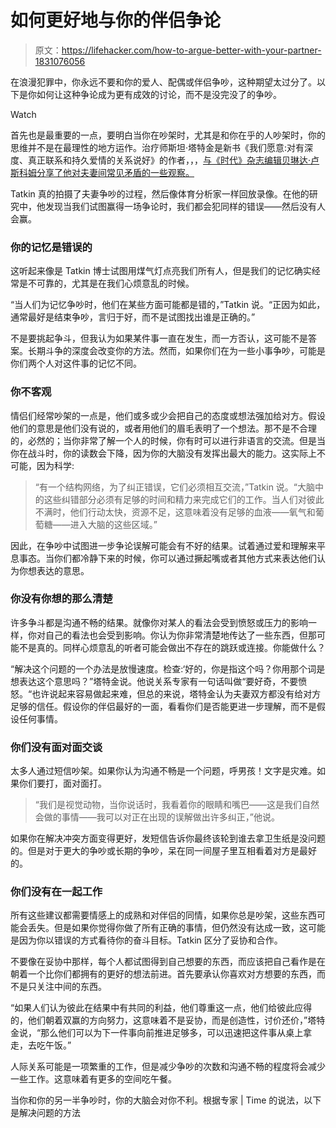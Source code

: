 # 如何更好地与你的伴侣争论

> 原文：<https://lifehacker.com/how-to-argue-better-with-your-partner-1831076056>

在浪漫犯罪中，你永远不要和你的爱人、配偶或伴侣争吵，这种期望太过分了。以下是你如何让这种争论成为更有成效的讨论，而不是没完没了的争吵。

Watch

首先也是最重要的一点，要明白当你在吵架时，尤其是和你在乎的人吵架时，你的思维并不是在最理性的地方运作。治疗师斯坦·塔特金是新书《我们愿意:对有深度、真正联系和持久爱情的关系说好》的作者，，，[与《时代》杂志编辑贝琳达·卢斯科姆分享了他对夫妻间常见矛盾的一些观察。](http://time.com/5469804/couples-researcher-spouse-signficant-other-fight-argument/)

Tatkin 真的拍摄了夫妻争吵的过程，然后像体育分析家一样回放录像。在他的研究中，他发现当我们试图赢得一场争论时，我们都会犯同样的错误——然后没有人会赢。

### 你的记忆是错误的

这听起来像是 Tatkin 博士试图用煤气灯点亮我们所有人，但是我们的记忆确实经常是不可靠的，尤其是在我们心烦意乱的时候。

“当人们为记忆争吵时，他们在某些方面可能都是错的，”Tatkin 说。“正因为如此，通常最好是结束争吵，言归于好，而不是试图找出谁是正确的。”

不是要挑起争斗，但我认为如果某件事一直在发生，而一方否认，这可能不是答案。长期斗争的深度会改变你的方法。然而，如果你们在为一些小事争吵，可能是你们两个人对这件事的记忆不同。

### 你不客观

情侣们经常吵架的一点是，他们或多或少会把自己的态度或想法强加给对方。假设他们的意思是他们没有说的，或者用他们的眉毛表明了一个想法。那不是不合理的，必然的；当你非常了解一个人的时候，你有时可以进行非语言的交流。但是当你在战斗时，你的读数会下降，因为你的大脑没有发挥出最大的能力。这实际上不可能，因为科学:

> “有一个结构网络，为了纠正错误，它们必须相互交流，”Tatkin 说。“大脑中的这些纠错部分必须有足够的时间和精力来完成它们的工作。当人们对彼此不满时，他们行动太快，资源不足，这意味着没有足够的血液——氧气和葡萄糖——进入大脑的这些区域。”

因此，在争吵中试图进一步争论误解可能会有不好的结果。试着通过爱和理解来平息事态。当你们都冷静下来的时候，你可以通过撅起嘴或者其他方式来表达他们认为你想表达的意思。

### 你没有你想的那么清楚

许多争斗都是沟通不畅的结果。就像你对某人的看法会受到愤怒或压力的影响一样，你对自己的看法也会受到影响。你认为你非常清楚地传达了一些东西，但那可能不是真的。同样心烦意乱的听者可能会做出不存在的跳跃或连接。你能做什么？

“解决这个问题的一个办法是放慢速度。检查:‘好的，你是指这个吗？你用那个词是想表达这个意思吗？”塔特金说。他说关系专家有一句话叫做“要好奇，不要愤怒。“也许说起来容易做起来难，但总的来说，塔特金认为夫妻双方都没有给对方足够的信任。假设你的伴侣最好的一面，看看你们是否能更进一步理解，而不是假设任何事情。

### 你们没有面对面交谈

太多人通过短信吵架。如果你认为沟通不畅是一个问题，呼男孩！文字是灾难。如果你们要打，面对面打。

> “我们是视觉动物，当你说话时，我看着你的眼睛和嘴巴——这是我们自然会做的事情——我可以对正在出现的误解做出许多纠正，”他说。

如果你在解决冲突方面变得更好，发短信告诉你最终该轮到谁去拿卫生纸是没问题的。但是对于更大的争吵或长期的争吵，呆在同一间屋子里互相看着对方是最好的。

### 你们没有在一起工作

所有这些建议都需要情感上的成熟和对伴侣的同情，如果你总是吵架，这些东西可能会丢失。但是如果你觉得你做了所有正确的事情，但仍然没有达成一致，这可能是因为你以错误的方式看待你的奋斗目标。Tatkin 区分了妥协和合作。

不要像在妥协中那样，每个人都试图得到自己想要的东西，而应该把自己看作是在朝着一个比你们都拥有的更好的想法前进。首先要承认你喜欢对方想要的东西，而不是只关注中间的东西。

“如果人们认为彼此在结果中有共同的利益，他们尊重这一点，他们给彼此应得的，他们朝着双赢的方向努力，这意味着不是妥协，而是创造性，讨价还价，”塔特金说，“那么他们可以为下一件事向前推进足够多，可以迅速把这件事从桌上拿走，去吃午饭。”

人际关系可能是一项繁重的工作，但是减少争吵的次数和沟通不畅的程度将会减少一些工作。这意味着有更多的空间吃午餐。

当你和你的另一半争吵时，你的大脑会对你不利。根据专家 | Time 的说法，以下是解决问题的方法
